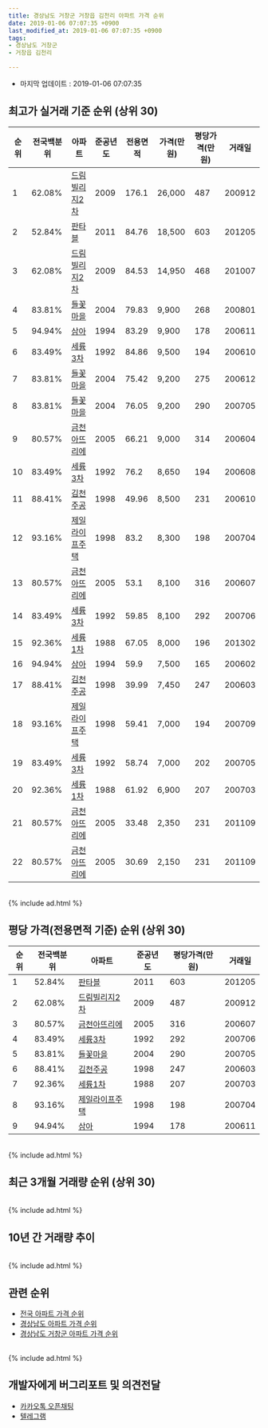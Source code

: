 ```yaml
---
title: 경상남도 거창군 거창읍 김천리 아파트 가격 순위
date: 2019-01-06 07:07:35 +0900
last_modified_at: 2019-01-06 07:07:35 +0900
tags:
- 경상남도 거창군
- 거창읍 김천리

---
```


* 마지막 업데이트 : 2019-01-06 07:07:35

## 최고가 실거래 기준 순위 (상위 30)


|순위|전국백분위|아파트|준공년도|전용면적|가격(만원)|평당가격(만원)|거래일|
|---|---|---|---|---|---|---|---|
|1|62.08%|[드림빌리지2차](https://search.naver.com/search.naver?query=%EA%B2%BD%EC%83%81%EB%82%A8%EB%8F%84+%EA%B1%B0%EC%B0%BD%EA%B5%B0+%EA%B1%B0%EC%B0%BD%EC%9D%8D+%EA%B9%80%EC%B2%9C%EB%A6%AC+%EB%93%9C%EB%A6%BC%EB%B9%8C%EB%A6%AC%EC%A7%802%EC%B0%A8)|2009|176.1|26,000|487|200912|
|2|52.84%|[판타블](https://search.naver.com/search.naver?query=%EA%B2%BD%EC%83%81%EB%82%A8%EB%8F%84+%EA%B1%B0%EC%B0%BD%EA%B5%B0+%EA%B1%B0%EC%B0%BD%EC%9D%8D+%EA%B9%80%EC%B2%9C%EB%A6%AC+%ED%8C%90%ED%83%80%EB%B8%94)|2011|84.76|18,500|603|201205|
|3|62.08%|[드림빌리지2차](https://search.naver.com/search.naver?query=%EA%B2%BD%EC%83%81%EB%82%A8%EB%8F%84+%EA%B1%B0%EC%B0%BD%EA%B5%B0+%EA%B1%B0%EC%B0%BD%EC%9D%8D+%EA%B9%80%EC%B2%9C%EB%A6%AC+%EB%93%9C%EB%A6%BC%EB%B9%8C%EB%A6%AC%EC%A7%802%EC%B0%A8)|2009|84.53|14,950|468|201007|
|4|83.81%|[들꽃마을](https://search.naver.com/search.naver?query=%EA%B2%BD%EC%83%81%EB%82%A8%EB%8F%84+%EA%B1%B0%EC%B0%BD%EA%B5%B0+%EA%B1%B0%EC%B0%BD%EC%9D%8D+%EA%B9%80%EC%B2%9C%EB%A6%AC+%EB%93%A4%EA%BD%83%EB%A7%88%EC%9D%84)|2004|79.83|9,900|268|200801|
|5|94.94%|[삼아](https://search.naver.com/search.naver?query=%EA%B2%BD%EC%83%81%EB%82%A8%EB%8F%84+%EA%B1%B0%EC%B0%BD%EA%B5%B0+%EA%B1%B0%EC%B0%BD%EC%9D%8D+%EA%B9%80%EC%B2%9C%EB%A6%AC+%EC%82%BC%EC%95%84)|1994|83.29|9,900|178|200611|
|6|83.49%|[세륭3차](https://search.naver.com/search.naver?query=%EA%B2%BD%EC%83%81%EB%82%A8%EB%8F%84+%EA%B1%B0%EC%B0%BD%EA%B5%B0+%EA%B1%B0%EC%B0%BD%EC%9D%8D+%EA%B9%80%EC%B2%9C%EB%A6%AC+%EC%84%B8%EB%A5%AD3%EC%B0%A8)|1992|84.86|9,500|194|200610|
|7|83.81%|[들꽃마을](https://search.naver.com/search.naver?query=%EA%B2%BD%EC%83%81%EB%82%A8%EB%8F%84+%EA%B1%B0%EC%B0%BD%EA%B5%B0+%EA%B1%B0%EC%B0%BD%EC%9D%8D+%EA%B9%80%EC%B2%9C%EB%A6%AC+%EB%93%A4%EA%BD%83%EB%A7%88%EC%9D%84)|2004|75.42|9,200|275|200612|
|8|83.81%|[들꽃마을](https://search.naver.com/search.naver?query=%EA%B2%BD%EC%83%81%EB%82%A8%EB%8F%84+%EA%B1%B0%EC%B0%BD%EA%B5%B0+%EA%B1%B0%EC%B0%BD%EC%9D%8D+%EA%B9%80%EC%B2%9C%EB%A6%AC+%EB%93%A4%EA%BD%83%EB%A7%88%EC%9D%84)|2004|76.05|9,200|290|200705|
|9|80.57%|[금천아뜨리에](https://search.naver.com/search.naver?query=%EA%B2%BD%EC%83%81%EB%82%A8%EB%8F%84+%EA%B1%B0%EC%B0%BD%EA%B5%B0+%EA%B1%B0%EC%B0%BD%EC%9D%8D+%EA%B9%80%EC%B2%9C%EB%A6%AC+%EA%B8%88%EC%B2%9C%EC%95%84%EB%9C%A8%EB%A6%AC%EC%97%90)|2005|66.21|9,000|314|200604|
|10|83.49%|[세륭3차](https://search.naver.com/search.naver?query=%EA%B2%BD%EC%83%81%EB%82%A8%EB%8F%84+%EA%B1%B0%EC%B0%BD%EA%B5%B0+%EA%B1%B0%EC%B0%BD%EC%9D%8D+%EA%B9%80%EC%B2%9C%EB%A6%AC+%EC%84%B8%EB%A5%AD3%EC%B0%A8)|1992|76.2|8,650|194|200608|
|11|88.41%|[김천주공](https://search.naver.com/search.naver?query=%EA%B2%BD%EC%83%81%EB%82%A8%EB%8F%84+%EA%B1%B0%EC%B0%BD%EA%B5%B0+%EA%B1%B0%EC%B0%BD%EC%9D%8D+%EA%B9%80%EC%B2%9C%EB%A6%AC+%EA%B9%80%EC%B2%9C%EC%A3%BC%EA%B3%B5)|1998|49.96|8,500|231|200610|
|12|93.16%|[제일라이프주택](https://search.naver.com/search.naver?query=%EA%B2%BD%EC%83%81%EB%82%A8%EB%8F%84+%EA%B1%B0%EC%B0%BD%EA%B5%B0+%EA%B1%B0%EC%B0%BD%EC%9D%8D+%EA%B9%80%EC%B2%9C%EB%A6%AC+%EC%A0%9C%EC%9D%BC%EB%9D%BC%EC%9D%B4%ED%94%84%EC%A3%BC%ED%83%9D)|1998|83.2|8,300|198|200704|
|13|80.57%|[금천아뜨리에](https://search.naver.com/search.naver?query=%EA%B2%BD%EC%83%81%EB%82%A8%EB%8F%84+%EA%B1%B0%EC%B0%BD%EA%B5%B0+%EA%B1%B0%EC%B0%BD%EC%9D%8D+%EA%B9%80%EC%B2%9C%EB%A6%AC+%EA%B8%88%EC%B2%9C%EC%95%84%EB%9C%A8%EB%A6%AC%EC%97%90)|2005|53.1|8,100|316|200607|
|14|83.49%|[세륭3차](https://search.naver.com/search.naver?query=%EA%B2%BD%EC%83%81%EB%82%A8%EB%8F%84+%EA%B1%B0%EC%B0%BD%EA%B5%B0+%EA%B1%B0%EC%B0%BD%EC%9D%8D+%EA%B9%80%EC%B2%9C%EB%A6%AC+%EC%84%B8%EB%A5%AD3%EC%B0%A8)|1992|59.85|8,100|292|200706|
|15|92.36%|[세륭1차](https://search.naver.com/search.naver?query=%EA%B2%BD%EC%83%81%EB%82%A8%EB%8F%84+%EA%B1%B0%EC%B0%BD%EA%B5%B0+%EA%B1%B0%EC%B0%BD%EC%9D%8D+%EA%B9%80%EC%B2%9C%EB%A6%AC+%EC%84%B8%EB%A5%AD1%EC%B0%A8)|1988|67.05|8,000|196|201302|
|16|94.94%|[삼아](https://search.naver.com/search.naver?query=%EA%B2%BD%EC%83%81%EB%82%A8%EB%8F%84+%EA%B1%B0%EC%B0%BD%EA%B5%B0+%EA%B1%B0%EC%B0%BD%EC%9D%8D+%EA%B9%80%EC%B2%9C%EB%A6%AC+%EC%82%BC%EC%95%84)|1994|59.9|7,500|165|200602|
|17|88.41%|[김천주공](https://search.naver.com/search.naver?query=%EA%B2%BD%EC%83%81%EB%82%A8%EB%8F%84+%EA%B1%B0%EC%B0%BD%EA%B5%B0+%EA%B1%B0%EC%B0%BD%EC%9D%8D+%EA%B9%80%EC%B2%9C%EB%A6%AC+%EA%B9%80%EC%B2%9C%EC%A3%BC%EA%B3%B5)|1998|39.99|7,450|247|200603|
|18|93.16%|[제일라이프주택](https://search.naver.com/search.naver?query=%EA%B2%BD%EC%83%81%EB%82%A8%EB%8F%84+%EA%B1%B0%EC%B0%BD%EA%B5%B0+%EA%B1%B0%EC%B0%BD%EC%9D%8D+%EA%B9%80%EC%B2%9C%EB%A6%AC+%EC%A0%9C%EC%9D%BC%EB%9D%BC%EC%9D%B4%ED%94%84%EC%A3%BC%ED%83%9D)|1998|59.41|7,000|194|200709|
|19|83.49%|[세륭3차](https://search.naver.com/search.naver?query=%EA%B2%BD%EC%83%81%EB%82%A8%EB%8F%84+%EA%B1%B0%EC%B0%BD%EA%B5%B0+%EA%B1%B0%EC%B0%BD%EC%9D%8D+%EA%B9%80%EC%B2%9C%EB%A6%AC+%EC%84%B8%EB%A5%AD3%EC%B0%A8)|1992|58.74|7,000|202|200705|
|20|92.36%|[세륭1차](https://search.naver.com/search.naver?query=%EA%B2%BD%EC%83%81%EB%82%A8%EB%8F%84+%EA%B1%B0%EC%B0%BD%EA%B5%B0+%EA%B1%B0%EC%B0%BD%EC%9D%8D+%EA%B9%80%EC%B2%9C%EB%A6%AC+%EC%84%B8%EB%A5%AD1%EC%B0%A8)|1988|61.92|6,900|207|200703|
|21|80.57%|[금천아뜨리에](https://search.naver.com/search.naver?query=%EA%B2%BD%EC%83%81%EB%82%A8%EB%8F%84+%EA%B1%B0%EC%B0%BD%EA%B5%B0+%EA%B1%B0%EC%B0%BD%EC%9D%8D+%EA%B9%80%EC%B2%9C%EB%A6%AC+%EA%B8%88%EC%B2%9C%EC%95%84%EB%9C%A8%EB%A6%AC%EC%97%90)|2005|33.48|2,350|231|201109|
|22|80.57%|[금천아뜨리에](https://search.naver.com/search.naver?query=%EA%B2%BD%EC%83%81%EB%82%A8%EB%8F%84+%EA%B1%B0%EC%B0%BD%EA%B5%B0+%EA%B1%B0%EC%B0%BD%EC%9D%8D+%EA%B9%80%EC%B2%9C%EB%A6%AC+%EA%B8%88%EC%B2%9C%EC%95%84%EB%9C%A8%EB%A6%AC%EC%97%90)|2005|30.69|2,150|231|201109|


<br>
{% include ad.html %}
<br>

## 평당 가격(전용면적 기준) 순위 (상위 30)


|순위|전국백분위|아파트|준공년도|평당가격(만원)|거래일|
|---|---|---|---|---|---|
|1|52.84%|[판타블](https://search.naver.com/search.naver?query=%EA%B2%BD%EC%83%81%EB%82%A8%EB%8F%84+%EA%B1%B0%EC%B0%BD%EA%B5%B0+%EA%B1%B0%EC%B0%BD%EC%9D%8D+%EA%B9%80%EC%B2%9C%EB%A6%AC+%ED%8C%90%ED%83%80%EB%B8%94)|2011|603|201205|
|2|62.08%|[드림빌리지2차](https://search.naver.com/search.naver?query=%EA%B2%BD%EC%83%81%EB%82%A8%EB%8F%84+%EA%B1%B0%EC%B0%BD%EA%B5%B0+%EA%B1%B0%EC%B0%BD%EC%9D%8D+%EA%B9%80%EC%B2%9C%EB%A6%AC+%EB%93%9C%EB%A6%BC%EB%B9%8C%EB%A6%AC%EC%A7%802%EC%B0%A8)|2009|487|200912|
|3|80.57%|[금천아뜨리에](https://search.naver.com/search.naver?query=%EA%B2%BD%EC%83%81%EB%82%A8%EB%8F%84+%EA%B1%B0%EC%B0%BD%EA%B5%B0+%EA%B1%B0%EC%B0%BD%EC%9D%8D+%EA%B9%80%EC%B2%9C%EB%A6%AC+%EA%B8%88%EC%B2%9C%EC%95%84%EB%9C%A8%EB%A6%AC%EC%97%90)|2005|316|200607|
|4|83.49%|[세륭3차](https://search.naver.com/search.naver?query=%EA%B2%BD%EC%83%81%EB%82%A8%EB%8F%84+%EA%B1%B0%EC%B0%BD%EA%B5%B0+%EA%B1%B0%EC%B0%BD%EC%9D%8D+%EA%B9%80%EC%B2%9C%EB%A6%AC+%EC%84%B8%EB%A5%AD3%EC%B0%A8)|1992|292|200706|
|5|83.81%|[들꽃마을](https://search.naver.com/search.naver?query=%EA%B2%BD%EC%83%81%EB%82%A8%EB%8F%84+%EA%B1%B0%EC%B0%BD%EA%B5%B0+%EA%B1%B0%EC%B0%BD%EC%9D%8D+%EA%B9%80%EC%B2%9C%EB%A6%AC+%EB%93%A4%EA%BD%83%EB%A7%88%EC%9D%84)|2004|290|200705|
|6|88.41%|[김천주공](https://search.naver.com/search.naver?query=%EA%B2%BD%EC%83%81%EB%82%A8%EB%8F%84+%EA%B1%B0%EC%B0%BD%EA%B5%B0+%EA%B1%B0%EC%B0%BD%EC%9D%8D+%EA%B9%80%EC%B2%9C%EB%A6%AC+%EA%B9%80%EC%B2%9C%EC%A3%BC%EA%B3%B5)|1998|247|200603|
|7|92.36%|[세륭1차](https://search.naver.com/search.naver?query=%EA%B2%BD%EC%83%81%EB%82%A8%EB%8F%84+%EA%B1%B0%EC%B0%BD%EA%B5%B0+%EA%B1%B0%EC%B0%BD%EC%9D%8D+%EA%B9%80%EC%B2%9C%EB%A6%AC+%EC%84%B8%EB%A5%AD1%EC%B0%A8)|1988|207|200703|
|8|93.16%|[제일라이프주택](https://search.naver.com/search.naver?query=%EA%B2%BD%EC%83%81%EB%82%A8%EB%8F%84+%EA%B1%B0%EC%B0%BD%EA%B5%B0+%EA%B1%B0%EC%B0%BD%EC%9D%8D+%EA%B9%80%EC%B2%9C%EB%A6%AC+%EC%A0%9C%EC%9D%BC%EB%9D%BC%EC%9D%B4%ED%94%84%EC%A3%BC%ED%83%9D)|1998|198|200704|
|9|94.94%|[삼아](https://search.naver.com/search.naver?query=%EA%B2%BD%EC%83%81%EB%82%A8%EB%8F%84+%EA%B1%B0%EC%B0%BD%EA%B5%B0+%EA%B1%B0%EC%B0%BD%EC%9D%8D+%EA%B9%80%EC%B2%9C%EB%A6%AC+%EC%82%BC%EC%95%84)|1994|178|200611|


<br>
{% include ad.html %}
<br>

## 최근 3개월 거래량 순위 (상위 30)


<div style="width:100%;">
    <canvas id="deal_count_ranking" height="250"></canvas>
</div>


<script>
new Chart(document.getElementById("deal_count_ranking"), {
    type: 'horizontalBar',
    data: {
        labels: ['김천주공'],
        datasets: [{
            label: '실거래 수',
            data: [4],
            borderColor: "rgba(255, 0, 128, 1)",
            backgroundColor: "rgba(255, 0, 128, 0.5)",
            fill: false,
        }]
    },
    options: {
        responsive: true,
        title: {
            display: true,
            text: '최근 3개월 거래량 순위'
        },
        tooltips: {
            mode: 'index',
            intersect: false,
            callbacks: {
                title: function(tooltipItems, data) {
                    return "실거래 수:";
                },
                label: function(tooltipItem, data) {
                    return data.labels[tooltipItem.index] + ": " + tooltipItem.xLabel;
                }
            }
        },
        hover: {
            mode: 'nearest',
            intersect: true
        },
        scales: {
            xAxes: [{
                display: true,
                scaleLabel: {
                    display: true,
                    labelString: '실거래 수'
                },
                ticks: {
                    suggestedMin: 0,
                }
            }],
            yAxes: [{
                display: true,
                ticks: {
                    autoSkip: false,
                    callback: function(value, index, values) {
                        if (value.length > 15)
                            return value.substr(0, 13) + "...";
                        else
                            return value;
                    }
                },
                scaleLabel: {
                    display: false,
                }
            }]
        }
    }
});

</script>


<br>
{% include ad.html %}
<br>

## 10년 간 거래량 추이


<div style="width:100%;">
    <canvas id="deal_progress" height="250"></canvas>
</div>

<script>
new Chart(document.getElementById("deal_progress"), {
    type: 'line',
    data: {
        labels: ['200901','200902','200903','200904','200905','200906','200907','200908','200909','200910','200911','200912','201001','201002','201003','201004','201005','201006','201007','201008','201009','201010','201011','201012','201101','201102','201103','201104','201105','201106','201107','201108','201109','201110','201111','201112','201201','201202','201203','201204','201205','201206','201207','201208','201209','201210','201211','201212','201301','201302','201303','201304','201305','201306','201307','201308','201309','201310','201311','201312','201401','201402','201403','201404','201405','201406','201407','201408','201409','201410','201411','201412','201501','201502','201503','201504','201505','201506','201507','201508','201509','201510','201511','201512','201601','201602','201603','201604','201605','201606','201607','201608','201609','201610','201611','201612','201701','201702','201703','201704','201705','201706','201707','201708','201709','201710','201711','201712','201801','201802','201803','201804','201805','201806','201807','201808','201809','201810','201811','201812','201901'],
        datasets: [{
            label: '실거래 수',
            pointRadius: 1,
            data: [1, 4, 1, 6, 5, 2, 4, 6, 1, 3, 5, 5, 1, 5, 7, 4, 4, 3, 5, 3, 2, 7, 2, 7, 6, 4, 8, 3, 11, 5, 24, 6, 16, 8, 9, 5, 2, 8, 2, 2, 3, 4, 5, 1, 2, 3, 3, 1, 1, 6, 8, 1, 1, 4, 2, 1, 3, 8, 4, 7, 5, 7, 8, 4, 3, 5, 5, 7, 5, 9, 3, 3, 3, 7, 6, 6, 8, 3, 4, 6, 4, 2, 3, 6, 1, 7, 6, 8, 5, 11, 11, 6, 4, 1, 4, 6, 2, 2, 6, 6, 4, 3, 7, 4, 5, 8, 11, 8, 9, 8, 6, 6, 3, 4, 4, 3, 3, 3, 2, 1, 1],
            borderColor: "rgba(255, 201, 14, 1)",
            backgroundColor: "rgba(255, 201, 14, 0.5)",
            fill: true,
        }]
    },
    options: {
        responsive: true,
        title: {
            display: true,
            text: '10년간 거래량 추이'
        },
        tooltips: {
            mode: 'index',
            intersect: false,
        },
        hover: {
            mode: 'nearest',
            intersect: true
        },
        scales: {
            xAxes: [{
                display: true,
                scaleLabel: {
                    display: true,
                    labelString: '년/월'
                }
            }],
            yAxes: [{
                display: true,
                ticks: {
                    suggestedMin: 0,
                },
                scaleLabel: {
                    display: true,
                    labelString: '실거래 수'
                }
            }]
        }
    }
});

</script>


<br>
{% include ad.html %}
<br>

## 관련 순위

- [전국 아파트 가격 순위](https://inasie.github.io/apt-ranking/전국)
- [경상남도 아파트 가격 순위](https://inasie.github.io/apt-ranking/경상남도)
- [경상남도 거창군 아파트 가격 순위](https://inasie.github.io/apt-ranking/경상남도-거창군)


<br>
{% include ad.html %}
<br>

## 개발자에게 버그리포트 및 의견전달

- [카카오톡 오픈채팅](https://open.kakao.com/o/gLJUAP4)
- [텔레그램](https://t.me/inasie)

